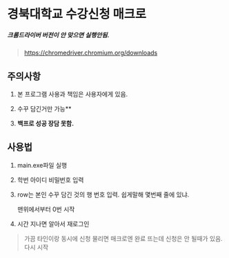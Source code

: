 # 경북대학교 수강신청 매크로

##### 크롬드라이버 버전이 안 맞으면 실행안됨.

> https://chromedriver.chromium.org/downloads


## 주의사항


1. 본 프로그램 사용과 책임은 사용자에게 있음.

2. 수꾸 담긴거만 가능**

3. **백프로 성공 장담 못함.** 

## 사용법

1. main.exe파일 실행

2. 학번 아이디 비밀번호 입력

3. row는 본인 수꾸 담긴 것의 행 번호 입력. 쉽게말해 몇번째 줄에 있냐.

	맨위에서부터 0번 시작

4. 시간 지나면 알아서 재로그인


> 가끔 타인이랑 동시에 신청 물리면 매크로엔 완료 뜨는데 신청은 안 될때가 있음. 다시 시작